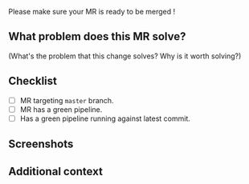 Please make sure your MR is ready to be merged !

## What problem does this MR solve?

(What's the problem that this change solves? Why is it worth solving?)

<!-- Briefly describe what this MR is about. -->

## Checklist

- [ ] MR targeting `master` branch.
- [ ] MR has a green pipeline.
- [ ] Has a green pipeline running against latest commit.

## Screenshots

<!-- If applicable, add screenshots to help explain your problem. -->

## Additional context

<!-- Add any other context about the problem here. -->
